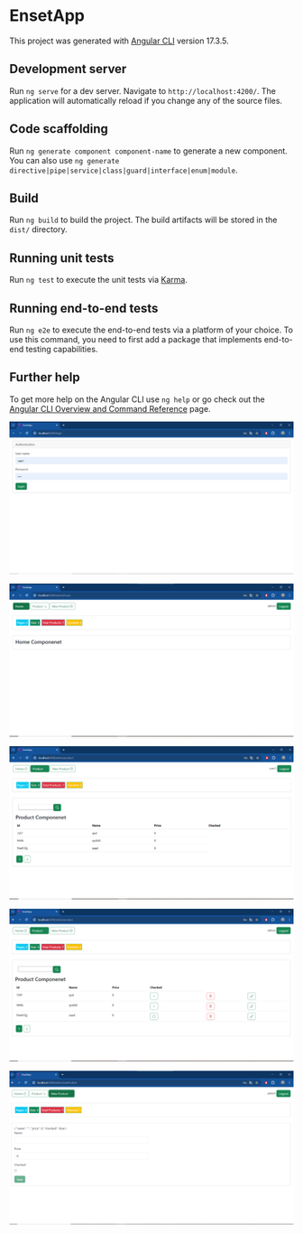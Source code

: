 # EnsetApp

This project was generated with [Angular CLI](https://github.com/angular/angular-cli) version 17.3.5.

## Development server

Run `ng serve` for a dev server. Navigate to `http://localhost:4200/`. The application will automatically reload if you change any of the source files.

## Code scaffolding

Run `ng generate component component-name` to generate a new component. You can also use `ng generate directive|pipe|service|class|guard|interface|enum|module`.

## Build

Run `ng build` to build the project. The build artifacts will be stored in the `dist/` directory.

## Running unit tests

Run `ng test` to execute the unit tests via [Karma](https://karma-runner.github.io).

## Running end-to-end tests

Run `ng e2e` to execute the end-to-end tests via a platform of your choice. To use this command, you need to first add a package that implements end-to-end testing capabilities.

## Further help

To get more help on the Angular CLI use `ng help` or go check out the [Angular CLI Overview and Command Reference](https://angular.io/cli) page.

![image](https://github.com/MitarReda/Architecture-JEE-et-Middelwares/blob/main/TP%204%20-%20Angular%20Framework/ENSET_app_ng/IMG/tp4-1.png)

![image](https://github.com/MitarReda/Architecture-JEE-et-Middelwares/blob/main/TP%204%20-%20Angular%20Framework/ENSET_app_ng/IMG/tp4-1-0.png)

![image](https://github.com/MitarReda/Architecture-JEE-et-Middelwares/blob/main/TP%204%20-%20Angular%20Framework/ENSET_app_ng/IMG/tp4-2.png)

![image](https://github.com/MitarReda/Architecture-JEE-et-Middelwares/blob/main/TP%204%20-%20Angular%20Framework/ENSET_app_ng/IMG/tp4-3.png)

![image](https://github.com/MitarReda/Architecture-JEE-et-Middelwares/blob/main/TP%204%20-%20Angular%20Framework/ENSET_app_ng/IMG/tp4-4.png)


